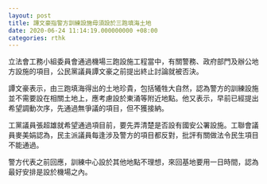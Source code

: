 ```yaml
---
layout: post
title: 譚文豪指警方訓練設施毋須設於三跑填海土地
date: 2020-06-24 11:14:19.000000000 +08:00
categories: rthk
---
```


立法會工務小組委員會通過機場三跑設施工程當中，有關警務、政府部門及辦公地方設施的項目，公民黨議員譚文豪之前提出終止討論就被否決。

譚文豪表示，由三跑填海得出的土地珍貴，包括犧牲大自然，認為警方的訓練設施並不需要設在相關土地上，應考慮設於東涌等附近地點。他又表示，早前已經提出希望調動次序，先通過無爭議的項目，但不獲接納。

工黨議員張超雄就希望通過項目前，要先弄清楚是否設有國安公署設施。工聯會議員麥美娟認為，民主派議員每逢涉及警方的項目都反對，批評有關做法令民生項目不能通過。

警方代表之前回應，訓練中心設於其他地點不理想，來回基地要用一日時間，認為最好安排是設於機場之內。

